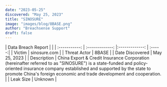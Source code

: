 ```yaml
---
date: "2023-05-25"
discovered: "May 25, 2023"
title: "SINOSURE"
image: "images/blog/8BASE.png"
author: "Breachsense Support"
draft: false
---
```


| Data Breach Report           |              | 
| :-----------: | :-------------:     |:-------------:    | :-----:|
| Victim      | sinosure.com      | 
| Threat Actor      | 8BASE      | 
| Date Discovered      | May 25, 2023      | 
| Description      | China Export & Credit Insurance Corporation (hereinafter referred to as "SINOSURE") is a state-funded and policy-oriented insurance company established and supported by the state to promote China's foreign economic and trade development and cooperation.      | 
| Leak Size      | Unknown      | 

